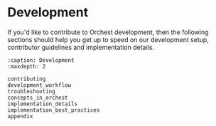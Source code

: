 # Development

If you'd like to contribute to Orchest development, then the following sections should help you get
up to speed on our development setup, contributor guidelines and implementation details.

```{toctree}
:caption: Development
:maxdepth: 2

contributing
development_workflow
troubleshooting
concepts_in_orchest
implementation_details
implementation_best_practices
appendix
```
